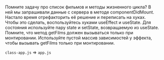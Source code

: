 Помните задачу про список фильмов и методы жизненного цикла? В ней мы запрашивали данные с сервера в методе componentDidMount. Настало время отрефакторить её решение и переписать на хуках. Чтобы это сделать, воспользуйтесь хуками useEffect и useState. Для состояния используйте пару state и setState, возвращаемую из useState.
Помните, что метод getFilms должен вызываться только при монтировании.
Используйте пустой массив зависимостей у эффекта, чтобы вызывать getFilms только при монтировании.

`class-app.js` => `app.js`
